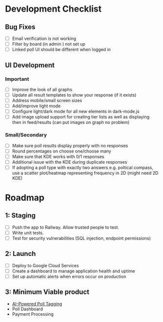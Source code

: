 # Development Checklist

## Bug Fixes

- [ ] Email verification is not working
- [ ] Filter by board (in admin ) not set up
- [ ] Linked poll UI should be different when logged in

## UI Development

### Important

- [ ] Improve the look of all graphs
- [ ] Update all result templates to show your response (if it exists)
- [ ] Address mobile/small screen sizes
- [ ] Add/improve light mode
- [ ] Configure light/dark mode for all new elements in dark-mode.js
- [ ] Add image upload support for creating tier lists as well as displaying then in feed/results (can put images on graph no problem)

### Small/Secondary

- [ ] Make sure poll results display properly with no responses
- [ ] Round percentages on choose one/choose many
- [ ] Make sure that KDE works with 0/1 responses
- [ ] Additional issue with the KDE during duplicate responses
- [ ] If adopting a poll type with exactly two answers e.g. poltical compass, use a scatter plot/heatmap representing frequency in 2D (might need 2D KDE)

# Roadmap

## 1: Staging

- [ ] Push the app to Railway. Allow trusted people to test.
- [ ] Write unit tests.
- [ ] Test for security vulnerabilities (SQL injection, endpoint permissions)

## 2: Launch

- [ ] Deploy to Google Cloud Services
- [ ] Create a dashboard to manage application health and uptime
- [ ] Set up automatic alerts when errors occur on production

## 3: Minimum Viable product

- [AI-Powered Poll Tagging](https://docs.google.com/document/d/1knJN9BY2EJ27TZhUlEIYxNZZmU6g-eYaLxmL75ShN_U/edit?usp=drive_link)
- Poll Dashboard
- Payment Processing
